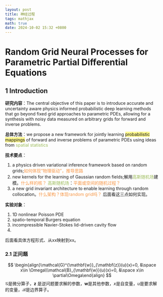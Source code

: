 ```yaml
---
layout: post
title: 神经过程
tags: mathjax
math: true
date: 2024-10-02 15:32 +0800
--- 
```

# Random Grid Neural Processes for Parametric Partial Differential Equations  

## 1 Introduction  

**研究内容**：The central objective of this paper is to introduce accurate and uncertainty aware physics informed probabilistic deep learning methods that go beyond fixed grid approaches to parametric PDEs, allowing for a synthesis with noisy data measured on arbitrary grids for forward and inverse problems.  

**总体方法**：we propose a new framework for jointly learning <span style="background:#fff88f">probabilistic mappings</span> of forward and inverse problems of parametric PDEs using ideas from <font color="#9bbb59">spatial statistics</font>  

**技术要点**：
1. a physics driven variational inference framework based on random grids;<font color="#f79646">如何体现“物理驱动”，推导思路</font>
2. new kernels for the learning of Gaussian random fields;解用<font color="#9bbb59">高斯随机场</font>建模。<font color="#f79646">什么样的核？</font>
<font color="#9bbb59">高斯随机场</font>：<font color="#f79646">平面或空间的随机过程？</font>
3. a new grid invariant architecture to enable learning through random collocation。<font color="#f79646">什么架构？体现random grid吗？</font>
后面看这三点如何实现。

**实验对象**：   

1. 1D nonlinear Poisson PDE 
2. spatio-temporal Burgers equation
3. incompressible Navier-Stokes lid-driven cavity flow
4. 
后面看具体方程形式、从xx映射到xx。

### 2.1 正问题  

$$
\begin{align}\mathcal{G}^{\mathbf{w}}_{\mathbf{z}}(u)(x)=0, &\space x\in \Omega\\\mathcal{B}_{\mathbf{w}}(u)(x)=0, &\space x\in \partial\Omega\end{align}
$$
$\mathcal G$是微分算子，$\mathbf z$ 是逆问题要求解的参数，$\mathbf w$是其他参数，$x$是自变量，$u$是要求解的变量，$\mathcal B$是边界算子。 
